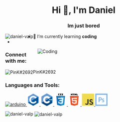 <h1 align="center">Hi 👋, I'm Daniel</h1>
<h3 align="center">Im just bored</h3>

<p><img align="left" src="https://komarev.com/ghpvc/?username=daniel-valp&label=Profile%20views&color=0e75b6&style=flat" alt="daniel-valp" /></p>

- 🌱 I’m currently learning **coding**
- 
<img align="right" alt="Coding" width="400" src="https://user-images.githubusercontent.com/107590165/202902424-9f081028-a39c-4415-82d7-1dbf93ef6568.gif">

<h3 align="left">Connect with me:</h3>
<p align="left">
<a target="blank"><img align="center" src="https://raw.githubusercontent.com/rahuldkjain/github-profile-readme-generator/master/src/images/icons/Social/discord.svg" alt="PinK#2692" height="30" width="40" />PinK#2692</a>
</p>

<h3 align="left">Languages and Tools:</h3>
<p align="left"> <a href="https://www.arduino.cc/" target="_blank" rel="noreferrer"> <img src="https://cdn.worldvectorlogo.com/logos/arduino-1.svg" alt="arduino" width="40" height="40"/> </a> <a href="https://www.cprogramming.com/" target="_blank" rel="noreferrer"> <img src="https://raw.githubusercontent.com/devicons/devicon/master/icons/c/c-original.svg" alt="c" width="40" height="40"/> </a> <a href="https://www.w3schools.com/cpp/" target="_blank" rel="noreferrer"> <img src="https://raw.githubusercontent.com/devicons/devicon/master/icons/cplusplus/cplusplus-original.svg" alt="cplusplus" width="40" height="40"/> </a> <a href="https://www.w3schools.com/css/" target="_blank" rel="noreferrer"> <img src="https://raw.githubusercontent.com/devicons/devicon/master/icons/css3/css3-original-wordmark.svg" alt="css3" width="40" height="40"/> </a> <a href="https://www.w3.org/html/" target="_blank" rel="noreferrer"> <img src="https://raw.githubusercontent.com/devicons/devicon/master/icons/html5/html5-original-wordmark.svg" alt="html5" width="40" height="40"/> </a> <a href="https://developer.mozilla.org/en-US/docs/Web/JavaScript" target="_blank" rel="noreferrer"> <img src="https://raw.githubusercontent.com/devicons/devicon/master/icons/javascript/javascript-original.svg" alt="javascript" width="40" height="40"/> </a> <a href="https://www.photoshop.com/en" target="_blank" rel="noreferrer"> <img src="https://raw.githubusercontent.com/devicons/devicon/master/icons/photoshop/photoshop-line.svg" alt="photoshop" width="40" height="40"/> </a> </p>

<p><img align="left" src="https://github-readme-stats.vercel.app/api/top-langs?username=daniel-valp&show_icons=true&locale=en&layout=compact" alt="daniel-valp" /></p>

<p>&nbsp;<img align="center" src="https://github-readme-stats.vercel.app/api?username=daniel-valp&show_icons=true&locale=en" alt="daniel-valp" /></p>

